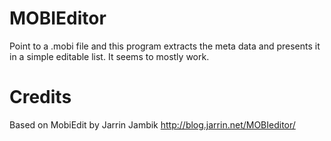# MOBIEditor
Point to a .mobi file and this program extracts the meta data and presents it in a simple editable list. It seems to mostly work.

# Credits
Based on MobiEdit by Jarrin Jambik
http://blog.jarrin.net/MOBIeditor/
